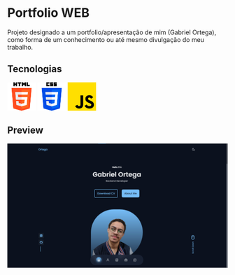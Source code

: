 # Portfolio WEB

Projeto designado a um portfolio/apresentação de mim (Gabriel Ortega), como forma de um conhecimento ou até mesmo divulgação do meu trabalho.

<h2> Tecnologias </h2>

<div style="display: inline_block">
<img src="/img-readme/html.png" width=65>
<img src="/img-readme/css.png" width=65>
<img src="/img-readme/js.png" width=65>
</div>
<h2> Preview</h2>

<img src="/img-readme/preview.png" width=800>
